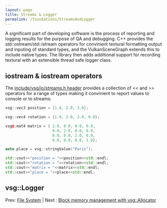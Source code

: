 ```yaml
---
layout: page
title: Streams & Logger
permalink: /foundations/StreamsAndLogger
---
```


A significant part of developing software is the process of reporting and logging results for the purpose of QA and debugging. C++ provides the std::ostream/std::istream operators for convinient textural formatting output and inputing of standard types, and the VulkanSceneGraph extends this to include native types.  The library then adds additional support for recording textural with an extensible thread safe logger class.

## iostream & iostream operators

The [include/vsg/io/streams.h header](https://github.com/vsg-dev/VulkanSceneGraph/tree/master/include/vsg/io/streams.h#L37) provides a collection of << and >> operators for a range of types making it convinient to report values to console or to streams:

~~~ cpp
vsg::vec3 position = {1.0, 2.0, 3.0};

vsg::vec4 rotation = {1.0, 2.0, 3.0, 0.0};

vsg@:mat4 matrix = { 2.0, 0.0, 0.0, 0.0,
                     0.0, 2.0, 0.0, 0.0,
                     0.0, 0.0, 2.0, 0.0,
                     0.0, 0.0, 0.0, 1.0};

auto place = vsg::stringValue("Paris");

std::cout<<"position = "<<position<<std::endl;
std::cout<<"rotation = "<<rotation<<std::endl;
std::cout<<"matrix = "<<matrix<<std::endl;
std::cout<<"place = "<<place<<std::endl;
~~~

## vsg::Logger



Prev: [File System](FileSystem.md) | Next : [Block memory management with vsg::Allocator](Allocator.md)

